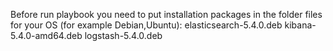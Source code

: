 Before run playbook you need to put installation packages in the folder files for your OS (for example Debian,Ubuntu):
elasticsearch-5.4.0.deb
kibana-5.4.0-amd64.deb
logstash-5.4.0.deb
